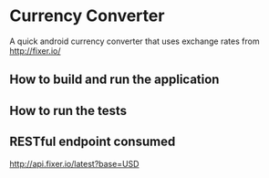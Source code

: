 # Currency Converter

A quick android currency converter that uses exchange rates from http://fixer.io/

## How to build and run the application




## How to run the tests



## RESTful endpoint consumed

http://api.fixer.io/latest?base=USD